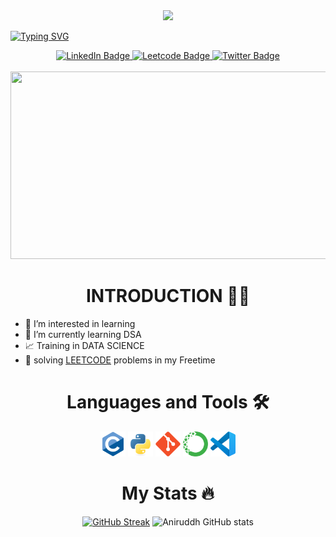 
<div id="header" align="center">
  <img src="https://media.giphy.com/media/WtDLxQWQWLtw3oIXTy/giphy.gif" width="200",height="100"/>
</div>

[![Typing SVG](https://readme-typing-svg.demolab.com?font=Fira+Code&weight=1000&size=22&duration=4000&pause=1000&color=DFF723&center=true&vCenter=true&width=1050&lines=Hi!+I'm+Anirudh+Verma)](https://git.io/typing-svg)


<div id="badges" align="center">
  <a href="https://www.linkedin.com/in/aniruddh-verma/">
    <img src="https://img.shields.io/badge/LinkedIn-blue?style=for-the-badge&logo=linkedin&logoColor=white" alt="LinkedIn Badge"/>
  </a>
  <a href="https://leetcode.com/aniruddhverma16/">
    <img src="https://img.shields.io/badge/Leetcode-yellow?style=for-the-badge&logo=Leetcode&logoColor=black" alt="Leetcode Badge"/>
  </a>
  <a href="https://twitter.com/aniruddhverma16">
    <img src="https://img.shields.io/badge/Twitter-blue?style=for-the-badge&logo=twitter&logoColor=white" alt="Twitter Badge"/>
  </a>
</div>
<div align="center">
  <img src="https://komarev.com/ghpvc/?username=Aniruddh-Verma&style=flat-square&color=blue" alt=""/>
</div>

<div align="center">
  <img src="https://media.giphy.com/media/dWesBcTLavkZuG35MI/giphy.gif" width="600" height="300"/>
</div>


<div id="text" align="center"> 
  
  # **INTRODUCTION** 👨‍💻 

</div>

   - 👀 I’m interested in learning
   - 🌱 I’m currently learning DSA 
   - 📈 Training in DATA SCIENCE 
   - 👨 solving [LEETCODE](https://leetcode.com/aniruddhverma16) problems in my Freetime


<div id="text" align="center">
  
  # Languages and Tools 🛠️

</div>
<div id="media" align="center">
  
  <img src="https://github.com/devicons/devicon/blob/master/icons/c/c-original.svg" title="c" alt="C" width="40" height="40"/>
  <img src="https://github.com/devicons/devicon/blob/master/icons/python/python-original.svg" title="Python" alt="Python" width="40" height="40"/>
  <img src="https://github.com/devicons/devicon/blob/master/icons/git/git-original.svg" title="Git" alt="Git" width="40" height="40"/>
  <img src="https://github.com/devicons/devicon/blob/master/icons/anaconda/anaconda-original.svg" title="Anaconda" alt="Anaconda" width="40" height="40"/>
  <img src="https://github.com/devicons/devicon/blob/master/icons/vscode/vscode-original.svg" title="VsCode" alt="VsCode" width="40" height="40"/>
  
</div>

<div id="text" align="center">
  
  # My Stats 🔥

</div>
<div id="text" align="center" >
  
  [![GitHub Streak](http://github-readme-streak-stats.herokuapp.com?user=Aniruddh-Verma&theme=python-dark&hide_border=false&border_radius=5&date_format=j%20M%5B%20Y%5D)](https://git.io/streak-stats)
![Aniruddh GitHub stats](https://github-readme-stats.vercel.app/api?username=Aniruddh-Verma&show_icons=true&theme=dark)

  
</div>










